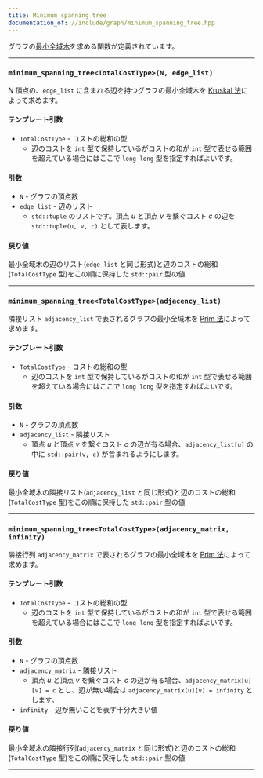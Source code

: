 ```yaml
---
title: Minimum spanning tree
documentation_of: //include/graph/minimum_spanning_tree.hpp
---
```


グラフの[最小全域木](https://ja.wikipedia.org/wiki/%E5%85%A8%E5%9F%9F%E6%9C%A8#%E6%9C%80%E5%B0%8F%E5%85%A8%E5%9F%9F%E6%9C%A8)を求める関数が定義されています。

---

### `minimum_spanning_tree<TotalCostType>(N, edge_list)`

$N$ 頂点の、`edge_list` に含まれる辺を持つグラフの最小全域木を [Kruskal 法](https://ja.wikipedia.org/wiki/%E3%82%AF%E3%83%A9%E3%82%B9%E3%82%AB%E3%83%AB%E6%B3%95)によって求めます。

#### テンプレート引数

- `TotalCostType` - コストの総和の型
  - 辺のコストを `int` 型で保持しているがコストの和が `int` 型で表せる範囲を超えている場合にはここで `long long` 型を指定すればよいです。

#### 引数

- `N` - グラフの頂点数
- `edge_list` - 辺のリスト
  - `std::tuple` のリストです。頂点 $u$ と頂点 $v$ を繋ぐコスト $c$ の辺を `std::tuple(u, v, c)` として表します。

#### 戻り値

最小全域木の辺のリスト(`edge_list` と同じ形式)と辺のコストの総和(`TotalCostType` 型)をこの順に保持した `std::pair` 型の値

---

### `minimum_spanning_tree<TotalCostType>(adjacency_list)`

隣接リスト `adjacency_list` で表されるグラフの最小全域木を [Prim 法](https://ja.wikipedia.org/wiki/%E3%83%97%E3%83%AA%E3%83%A0%E6%B3%95)によって求めます。

#### テンプレート引数

- `TotalCostType` - コストの総和の型
  - 辺のコストを `int` 型で保持しているがコストの和が `int` 型で表せる範囲を超えている場合にはここで `long long` 型を指定すればよいです。

#### 引数

- `N` - グラフの頂点数
- `adjacency_list` - 隣接リスト
  - 頂点 $u$ と頂点 $v$ を繋ぐコスト $c$ の辺が有る場合、`adjacency_list[u]` の中に `std::pair(v, c)` が含まれるようにします。

#### 戻り値

最小全域木の隣接リスト(`adjacency_list` と同じ形式)と辺のコストの総和(`TotalCostType` 型)をこの順に保持した `std::pair` 型の値

---

### `minimum_spanning_tree<TotalCostType>(adjacency_matrix, infinity)`

隣接行列 `adjacency_matrix` で表されるグラフの最小全域木を [Prim 法](https://ja.wikipedia.org/wiki/%E3%83%97%E3%83%AA%E3%83%A0%E6%B3%95)によって求めます。

#### テンプレート引数

- `TotalCostType` - コストの総和の型
  - 辺のコストを `int` 型で保持しているがコストの和が `int` 型で表せる範囲を超えている場合にはここで `long long` 型を指定すればよいです。

#### 引数

- `N` - グラフの頂点数
- `adjacency_matrix` - 隣接リスト
  - 頂点 $u$ と頂点 $v$ を繋ぐコスト $c$ の辺が有る場合、`adjacency_matrix[u][v] = c` とし、辺が無い場合は `adjacency_matrix[u][v] = infinity` とします。
- `infinity` - 辺が無いことを表す十分大きい値

#### 戻り値

最小全域木の隣接行列(`adjacency_matrix` と同じ形式)と辺のコストの総和(`TotalCostType` 型)をこの順に保持した `std::pair` 型の値

---
